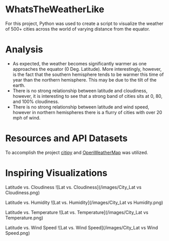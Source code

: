 # WhatsTheWeatherLike
For this project, Python was used to create a script to visualize the weather of 500+ cities across the world of varying distance from the equator.


# Analysis
  - As expected, the weather becomes significantly warmer as one approaches the equator (0 Deg. Latitude). More interestingly, however, is     the fact that the southern hemisphere tends to be warmer this time of year than the northern hemisphere. This may be due to the tilt       of the earth.
  - There is no strong relationship between latitude and cloudiness, however, it is interesting to see that a strong band of cities sits       at 0, 80, and 100% cloudiness.
  - There is no strong relationship between latitude and wind speed, however in northern hemispheres there is a flurry of cities with over     20 mph of wind.


# Resources and API Datasets
To accomplish the project [citipy](https://pypi.org/project/citipy/) and [OpenWeatherMap](https://openweathermap.org/)  was utilized.  


# Inspiring Visualizations

Latitude vs. Cloudiness
![Lat vs. Cloudiness](/images/City_Lat vs Cloudiness.png)

Latitude vs. Humidity
![Lat vs. Humidity](/images/City_Lat vs Humidity.png)

Latitude vs. Temperature
![Lat vs. Temperature](/images/City_Lat vs Temperature.png)

Latitude vs. Wind Speed
![Lat vs. Wind Speed](/images/City_Lat vs Wind Speed.png)


